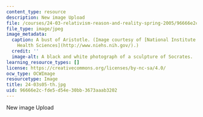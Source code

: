 ```yaml
---
content_type: resource
description: New image Upload
file: /courses/24-03-relativism-reason-and-reality-spring-2005/96666e2cfde5d54e30bb3673aaab3202_24-03s05-th.jpg
file_type: image/jpeg
image_metadata:
  caption: A bust of Aristotle. (Image courtesy of [National Institute of Environmental
    Health Sciences](http://www.niehs.nih.gov/).)
  credit: ''
  image-alt: A black and white photograph of a sculpture of Socrates.
learning_resource_types: []
license: https://creativecommons.org/licenses/by-nc-sa/4.0/
ocw_type: OCWImage
resourcetype: Image
title: 24-03s05-th.jpg
uid: 96666e2c-fde5-d54e-30bb-3673aaab3202
---
```

New image Upload